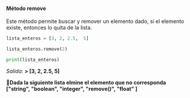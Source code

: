 #### Método remove 

Este método permite buscar y remover un elemento dado, si el elemento existe, entonces lo quita de la lista.

``` python
lista_enteros = [3, 2, 2.5,  5]

lista_enteros.remove(2)

print(lista_enteros)
``` 
_Salida:_
**> [3, 2, 2.5,  5]**



:memo:**Dada la siguiente lista elmine el elemento que no corresponda**<br>
**["string", "boolean", "integer", "remove()", "float" ]**